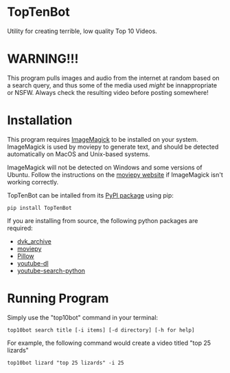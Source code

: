 # TopTenBot

Utility for creating terrible, low quality Top 10 Videos.

# WARNING!!!

This program pulls images and audio from the internet at random based on a search query, and thus some of the media used *might* be innappropriate or NSFW. Always check the resulting video before posting somewhere!

# Installation

This program requires [ImageMagick](https://imagemagick.org/index.php) to be installed on your system.
ImageMagick is used by moviepy to generate text, and should be detected automatically on MacOS and Unix-based systems.

ImageMagick will not be detected on Windows and some versions of Ubuntu. Follow the instructions on the [moviepy website](https://zulko.github.io/moviepy/install.html) if ImageMagick isn't working correctly.

TopTenBot can be intalled from its [PyPI package](https://pypi.org/project/TopTenBot/) using pip:

    pip install TopTenBot

If you are installing from source, the following python packages are required:
* [dvk_archive](https://pypi.org/project/dvk-archive/)
* [moviepy](https://pypi.org/project/moviepy/)
* [Pillow](https://pypi.org/project/Pillow/)
* [youtube-dl](https://pypi.org/project/youtube_dl/)
* [youtube-search-python](https://pypi.org/project/youtube-search-python/)

# Running Program

Simply use the "top10bot" command in your terminal:

    top10bot search title [-i items] [-d directory] [-h for help]

For example, the following command would create a video titled "top 25 lizards"

    top10bot lizard "top 25 lizards" -i 25
